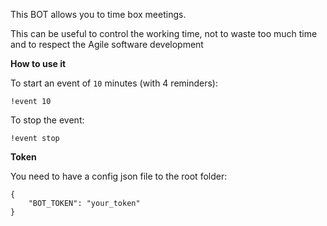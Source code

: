 This BOT allows you to time box meetings. 

This can be useful to control the working time, not to waste too much time and to respect the Agile software development

**How to use it**

To start an event of `10` minutes (with 4 reminders): 
```
!event 10
```

To stop the event:
````
!event stop
````

**Token**

You need to have a config json file to the root folder:
```
{
    "BOT_TOKEN": "your_token"
}
```
